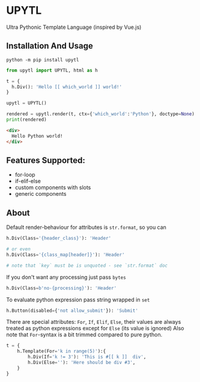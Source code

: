 # UPYTL
Ultra Pythonic Template Language (inspired by Vue.js)

## Installation And Usage
`python -m pip install upytl`


```python
from upytl import UPYTL, html as h

t = {
  h.Div(): 'Hello [[ which_world ]] world!'
}

upytl = UPYTL()

rendered = upytl.render(t, ctx={'which_world':'Python'}, doctype=None)
print(rendered)
```

```html
<div>
  Hello Python world!
</div>
```

## Features Supported:

- for-loop
- if-elif-else
- custom components with slots
- generic components

## About
Default render-behaviour for attributes is `str.format`, so you can
```python
h.Div(Class='{header_class}'): 'Header'

# or even
h.Div(Class='{class_map[header]}'): 'Header'

# note that `key` must be is unquoted - see `str.format` doc

```
If you don't want any processing just pass `bytes`

```python
h.Div(Class=b'no-{processing}'): 'Header'
```

To evaluate python expression pass string wrapped in `set` 

```python
h.Button(disabled={'not allow_submit'}): 'Submit'
```

There are special attributes: `For`, `If`, `Elif`, `Else`, their values are always treated as python expressions except for `Else` (its value is ignored) 
Also note that `For`-syntax is a bit trimmed compared to pure python.
```python
t = {
    h.Template(For='k in range(5)'):{
        h.Div(If='k != 3'): 'This is #[[ k ]]  div',
        h.Div(Else=''): 'Here should be div #3',
    }
}

```













